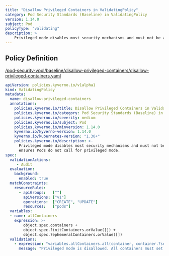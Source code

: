 ```yaml
---
title: "Disallow Privileged Containers in ValidatingPolicy"
category: Pod Security Standards (Baseline) in ValidatingPolicy
version: 1.14.0
subject: Pod
policyType: "validating"
description: >
    Privileged mode disables most security mechanisms and must not be allowed. This policy ensures Pods do not call for privileged mode.
---
```


## Policy Definition
<a href="https://github.com/kyverno/policies/raw/main//pod-security-vpol/baseline/disallow-privileged-containers/disallow-privileged-containers.yaml" target="-blank">/pod-security-vpol/baseline/disallow-privileged-containers/disallow-privileged-containers.yaml</a>

```yaml
apiVersion: policies.kyverno.io/v1alpha1
kind: ValidatingPolicy
metadata:
  name: disallow-privileged-containers
  annotations:
    policies.kyverno.io/title: Disallow Privileged Containers in ValidatingPolicy
    policies.kyverno.io/category: Pod Security Standards (Baseline) in ValidatingPolicy
    policies.kyverno.io/severity: medium
    policies.kyverno.io/subject: Pod
    policies.kyverno.io/minversion: 1.14.0
    kyverno.io/kyverno-version: 1.14.0
    kyverno.io/kubernetes-version: "1.30+"
    policies.kyverno.io/description: >-
      Privileged mode disables most security mechanisms and must not be allowed. This policy
      ensures Pods do not call for privileged mode.
spec:
  validationActions:
     - Audit
  evaluation:
    background:
      enabled: true
  matchConstraints:
    resourceRules:
      - apiGroups:   [""]
        apiVersions: ["v1"]
        operations:  ["CREATE", "UPDATE"]
        resources:   ["pods"]
  variables:
  - name: allContainers
    expression: >-
        object.spec.containers + 
        object.spec.?initContainers.orValue([]) + 
        object.spec.?ephemeralContainers.orValue([])
  validations:
    - expression: "variables.allContainers.all(container, container.?securityContext.?privileged.orValue(false) == false)"
      message: "Privileged mode is disallowed. All containers must set the securityContext.privileged field to `false` or unset the field."
```

